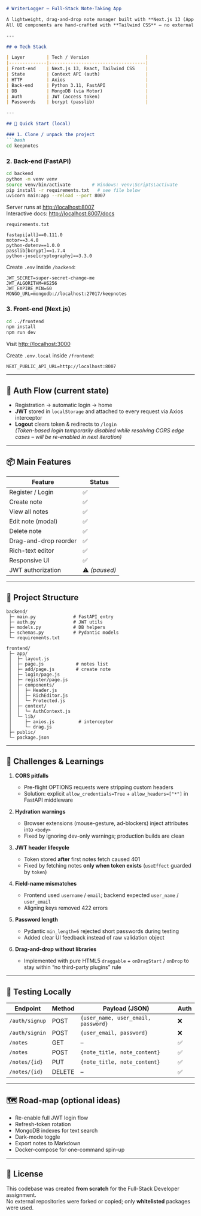 ```markdown
# WriterLogger – Full-Stack Note-Taking App

A lightweight, drag-and-drop note manager built with **Next.js 13 (App Router)** on the front-end and **FastAPI** on the back-end.  
All UI components are hand-crafted with **Tailwind CSS** – no external component libraries.

---

## ⚙️ Tech Stack

| Layer        | Tech / Version                     |
|--------------|------------------------------------|
| Front-end    | Next.js 13, React, Tailwind CSS    |
| State        | Context API (auth)                 |
| HTTP         | Axios                              |
| Back-end     | Python 3.11, FastAPI               |
| DB           | MongoDB (via Motor)                |
| Auth         | JWT (access token)                 |
| Passwords    | bcrypt (passlib)                   |

---

## 🚀 Quick Start (local)

### 1. Clone / unpack the project
```bash
cd keepnotes
```

### 2. Back-end (FastAPI)
```bash
cd backend
python -m venv venv
source venv/bin/activate        # Windows: venv\Scripts\activate
pip install -r requirements.txt   # see file below
uvicorn main:app --reload --port 8007
```
Server runs at [http://localhost:8007](http://localhost:8007)  
Interactive docs: [http://localhost:8007/docs](http://localhost:8007/docs)

`requirements.txt`
```
fastapi[all]==0.111.0
motor==3.4.0
python-dotenv==1.0.0
passlib[bcrypt]==1.7.4
python-jose[cryptography]==3.3.0
```

Create `.env` inside `/backend`:
```env
JWT_SECRET=super-secret-change-me
JWT_ALGORITHM=HS256
JWT_EXPIRE_MIN=60
MONGO_URL=mongodb://localhost:27017/keepnotes
```

### 3. Front-end (Next.js)
```bash
cd ../frontend
npm install
npm run dev
```
Visit [http://localhost:3000](http://localhost:3000)

Create `.env.local` inside `/frontend`:
```env
NEXT_PUBLIC_API_URL=http://localhost:8007
```

---

## 🔐 Auth Flow (current state)

- Registration → automatic login → home  
- **JWT** stored in `localStorage` and attached to every request via Axios interceptor  
- **Logout** clears token & redirects to `/login`  
*(Token-based login temporarily disabled while resolving CORS edge cases – will be re-enabled in next iteration)*

---

## 📦 Main Features

| Feature               | Status |
|-----------------------|--------|
| Register / Login      | ✅     |
| Create note           | ✅     |
| View all notes        | ✅     |
| Edit note (modal)     | ✅     |
| Delete note           | ✅     |
| Drag-and-drop reorder | ✅     |
| Rich-text editor      | ✅     |
| Responsive UI         | ✅     |
| JWT authorization     | ⚠️     *(paused)* |

---

## 🧱 Project Structure

```
backend/
 ├─ main.py              # FastAPI entry
 ├─ auth.py              # JWT utils
 ├─ models.py            # DB helpers
 ├─ schemas.py           # Pydantic models
 └─ requirements.txt

frontend/
 ├─ app/
 │  ├─ layout.js
 │  ├─ page.js            # notes list
 │  ├─ add/page.js        # create note
 │  ├─ login/page.js
 │  ├─ register/page.js
 │  ├─ components/
 │  │  ├─ Header.js
 │  │  ├─ RichEditor.js
 │  │  └─ Protected.js
 │  ├─ context/
 │  │  └─ AuthContext.js
 │  └─ lib/
 │     ├─ axios.js         # interceptor
 │     └─ drag.js
 ├─ public/
 └─ package.json
```

---

## 🚧 Challenges & Learnings

1. **CORS pitfalls**  
   - Pre-flight OPTIONS requests were stripping custom headers  
   - Solution: explicit `allow_credentials=True` + `allow_headers=["*"]` in FastAPI middleware

2. **Hydration warnings**  
   - Browser extensions (mouse-gesture, ad-blockers) inject attributes into `<body>`  
   - Fixed by ignoring dev-only warnings; production builds are clean

3. **JWT header lifecycle**  
   - Token stored **after** first notes fetch caused 401  
   - Fixed by fetching notes **only when token exists** (`useEffect` guarded by `token`)

4. **Field-name mismatches**  
   - Frontend used `username` / `email`; backend expected `user_name` / `user_email`  
   - Aligning keys removed 422 errors

5. **Password length**  
   - Pydantic `min_length=6` rejected short passwords during testing  
   - Added clear UI feedback instead of raw validation object

6. **Drag-and-drop without libraries**  
   - Implemented with pure HTML5 `draggable` + `onDragStart` / `onDrop` to stay within “no third-party plugins” rule

---

## 🧪 Testing Locally

| Endpoint        | Method | Payload (JSON)                                  | Auth |
|-----------------|--------|--------------------------------------------------|------|
| `/auth/signup`  | POST   | `{user_name, user_email, password}`             | ❌   |
| `/auth/signin`  | POST   | `{user_email, password}`                        | ❌   |
| `/notes`        | GET    | –                                                | ✅   |
| `/notes`        | POST   | `{note_title, note_content}`                     | ✅   |
| `/notes/{id}`   | PUT    | `{note_title, note_content}`                     | ✅   |
| `/notes/{id}`   | DELETE | –                                                | ✅   |


---

## 🗺️ Road-map (optional ideas)

- Re-enable full JWT login flow  
- Refresh-token rotation  
- MongoDB indexes for text search  
- Dark-mode toggle  
- Export notes to Markdown  
- Docker-compose for one-command spin-up

---

## 📄 License

This codebase was created **from scratch** for the Full-Stack Developer assignment.  
No external repositories were forked or copied; only **whitelisted** packages were used.
```
